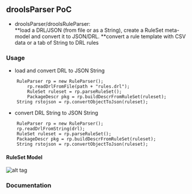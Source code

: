 ## droolsParser PoC


* droolsParser/droolsRuleParser:  
**load a DRL/JSON (from file or as a String), create a RuleSet meta-model and convert it to JSON/DRL.
**convert a rule template with CSV data or a tab of String to DRL rules 

### Usage
- load and convert DRL to JSON String 


```
	RuleParser rp = new RuleParser();
        rp.readDrlFromFile(path + "rules.drl");
        RuleSet ruleset = rp.parseRuleSet();
        PackageDescr pkg = rp.buildDescrFromRuleSet(ruleset);
	String rstojson = rp.convertObjectToJson(ruleset);
```
- convert DRL String to JSON String                     

```
	RuleParser rp = new RuleParser();
	rp.readDrlFromString(drl);
	RuleSet ruleset = rp.parseRuleSet();
	PackageDescr pkg = rp.buildDescrFromRuleSet(ruleset);
	String rstojson = rp.convertObjectToJson(ruleset);
```
#### RuleSet Model
![alt tag](https://github.com/mouachan/droolsParser/tree/master/ruleset_uml_model.png)


### Documentation


